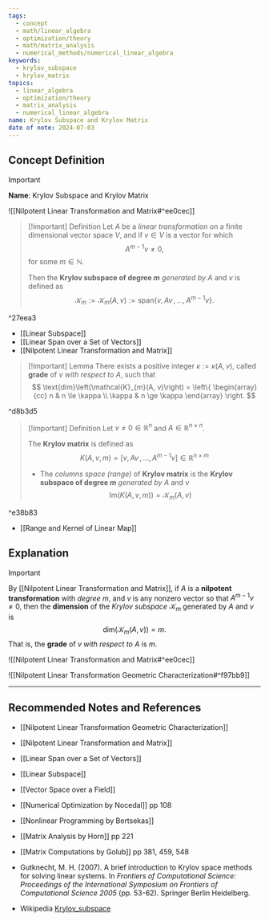 ```yaml
---
tags:
  - concept
  - math/linear_algebra
  - optimization/theory
  - math/matrix_analysis
  - numerical_methods/numerical_linear_algebra
keywords:
  - krylov_subspace
  - krylov_matrix
topics:
  - linear_algebra
  - optimization/theory
  - matrix_analysis
  - numerical_linear_algebra
name: Krylov Subspace and Krylov Matrix
date of note: 2024-07-03
---
```


## Concept Definition

>[!important]
>**Name**: Krylov Subspace and Krylov Matrix

![[Nilpotent Linear Transformation and Matrix#^ee0cec]]

>[!important] Definition
> Let $A$ be a *linear transformation* on a finite dimensional vector space $V$, and if $v \in V$ is a vector for which $$A^{m-1}v \neq 0,$$ for some $m \in \mathbb{N}.$
> 
> Then the **Krylov subspace of degree $m$** *generated by* $A$ and $v$ is defined as
> $$
> \mathcal{K}_{m} := \mathcal{K}_{m}(A, v) := \text{span}\{ v,\, Av \,{,}\ldots{,}\, A^{m-1}v \}.
> $$

^27eea3

- [[Linear Subspace]]
- [[Linear Span over a Set of Vectors]]
- [[Nilpotent Linear Transformation and Matrix]]

>[!important] Lemma
>There exists a positive integer $\kappa := \kappa(A, v)$, called **grade** of $v$ *with respect to* $A$, such that 
>$$
>\text{dim}\left(\mathcal{K}_{m}(A, v)\right) = \left\{
>\begin{array}{cc}
> n      & n \le \kappa \\ 
> \kappa & n \ge \kappa
>\end{array}
>\right.
>$$

^d8b3d5

>[!important] Definition
>Let $v\neq 0\in \mathbb{R}^{n}$ and $A\in \mathbb{R}^{n\times n}$.
>
>The **Krylov matrix** is defined as 
>$$
> K(A, v, m) = \left[ v,\,Av\,{,}\ldots{,}\,A^{m-1}v \right] \in \mathbb{R}^{n\times m}
>$$
>- The *columns space (range)* of **Krylov matrix** is the **Krylov subspace of degree $m$** *generated by* $A$ and $v$  $$\text{Im}(K(A, v, m)) = \mathcal{K}_{m}(A, v)$$

^e38b83

- [[Range and Kernel of Linear Map]]

## Explanation

>[!important] 
>By [[Nilpotent Linear Transformation and Matrix]], if $A$ is a **nilpotent transformation** with *degree* $m$, and $v$ is any nonzero vector so that $A^{m-1}v \neq 0$, then the **dimension** of the *Krylov subspace* $\mathcal{K}_{m}$ generated by $A$ and $v$ is
>$$
>\text{dim}\left(\mathcal{K}_{m}(A, v)\right) = m.
>$$
>That is, the **grade** of  $v$ *with respect to* $A$ is $m$.

![[Nilpotent Linear Transformation and Matrix#^ee0cec]]

![[Nilpotent Linear Transformation Geometric Characterization#^f97bb9]]


-----------
##  Recommended Notes and References

- [[Nilpotent Linear Transformation Geometric Characterization]]
- [[Nilpotent Linear Transformation and Matrix]]

- [[Linear Span over a Set of Vectors]]
- [[Linear Subspace]]
- [[Vector Space over a Field]]

- [[Numerical Optimization by Nocedal]] pp 108
- [[Nonlinear Programming by Bertsekas]] 
- [[Matrix Analysis by Horn]] pp 221
- [[Matrix Computations by Golub]] pp 381, 459, 548
- Gutknecht, M. H. (2007). A brief introduction to Krylov space methods for solving linear systems. In _Frontiers of Computational Science: Proceedings of the International Symposium on Frontiers of Computational Science 2005_ (pp. 53-62). Springer Berlin Heidelberg.

- Wikipedia [Krylov_subspace](https://en.wikipedia.org/wiki/Krylov_subspace)